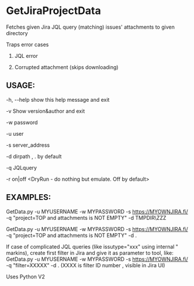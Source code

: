# GetJiraProjectData



Fetches given Jira JQL query (matching) issues' attachments to given directory



Traps error cases

1) JQL error

2) Corrupted attachment (skips downloading)



## USAGE:

  -h, --help         show this help message and exit
  
  -v                 Show version&author and exit
  
  -w password        <JIRA password>
  
  -u user            <JIRA user account>
  
  -s server_address  <JIRA service>
  
  -d dirpath         <Path for attachements downloading>, . by default
  
  -q JQLquery        <JIRA JQL query for issues>
  
  -r on|off          <DryRun - do nothing but emulate. Off by default>
  
  
  

## EXAMPLES:


GetData.py -u MYUSERNAME -w MYPASSWORD -s https://MYOWNJIRA.fi/ -q "project=TOP and attachments is NOT EMPTY" -d TMPDIR\ZZZ


GetData.py -u MYUSERNAME -w MYPASSWORD -s https://MYOWNJIRA.fi/ -q "project=TOP and attachments is NOT EMPTY" -d .
  


If case of complicated JQL queries (like issutype="xxx" using internal " markins), create first filter in Jira and give it as parameter to tool, like:
GetData.py -u MYUSERNAME -w MYPASSWORD -s https://MYOWNJIRA.fi/ -q "filter=XXXXX" -d .       (XXXX is filter ID number , visible in Jira UI)



Uses Python V2
